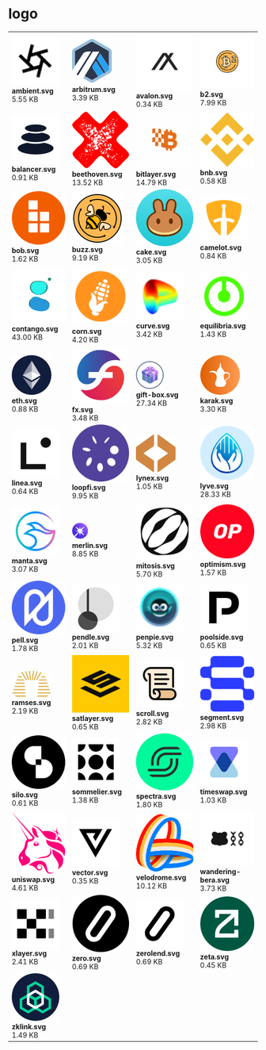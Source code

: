 # logo

|   |   |   |   |
| --- | --- | --- | --- |
| [<img src="https://raw.githubusercontent.com/Bedrock-Technology/bedrock-static/main/logo/ambient.svg" alt="ambient.svg" style="max-width: 180; max-height: 180;">](https://raw.githubusercontent.com/Bedrock-Technology/bedrock-static/main/logo/ambient.svg)<br>**ambient.svg**<br>5.55 KB | [<img src="https://raw.githubusercontent.com/Bedrock-Technology/bedrock-static/main/logo/arbitrum.svg" alt="arbitrum.svg" style="max-width: 180; max-height: 180;">](https://raw.githubusercontent.com/Bedrock-Technology/bedrock-static/main/logo/arbitrum.svg)<br>**arbitrum.svg**<br>3.39 KB | [<img src="https://raw.githubusercontent.com/Bedrock-Technology/bedrock-static/main/logo/avalon.svg" alt="avalon.svg" style="max-width: 180; max-height: 180;">](https://raw.githubusercontent.com/Bedrock-Technology/bedrock-static/main/logo/avalon.svg)<br>**avalon.svg**<br>0.34 KB | [<img src="https://raw.githubusercontent.com/Bedrock-Technology/bedrock-static/main/logo/b2.svg" alt="b2.svg" style="max-width: 180; max-height: 180;">](https://raw.githubusercontent.com/Bedrock-Technology/bedrock-static/main/logo/b2.svg)<br>**b2.svg**<br>7.99 KB |
| [<img src="https://raw.githubusercontent.com/Bedrock-Technology/bedrock-static/main/logo/balancer.svg" alt="balancer.svg" style="max-width: 180; max-height: 180;">](https://raw.githubusercontent.com/Bedrock-Technology/bedrock-static/main/logo/balancer.svg)<br>**balancer.svg**<br>0.91 KB | [<img src="https://raw.githubusercontent.com/Bedrock-Technology/bedrock-static/main/logo/beethoven.svg" alt="beethoven.svg" style="max-width: 180; max-height: 180;">](https://raw.githubusercontent.com/Bedrock-Technology/bedrock-static/main/logo/beethoven.svg)<br>**beethoven.svg**<br>13.52 KB | [<img src="https://raw.githubusercontent.com/Bedrock-Technology/bedrock-static/main/logo/bitlayer.svg" alt="bitlayer.svg" style="max-width: 180; max-height: 180;">](https://raw.githubusercontent.com/Bedrock-Technology/bedrock-static/main/logo/bitlayer.svg)<br>**bitlayer.svg**<br>14.79 KB | [<img src="https://raw.githubusercontent.com/Bedrock-Technology/bedrock-static/main/logo/bnb.svg" alt="bnb.svg" style="max-width: 180; max-height: 180;">](https://raw.githubusercontent.com/Bedrock-Technology/bedrock-static/main/logo/bnb.svg)<br>**bnb.svg**<br>0.58 KB |
| [<img src="https://raw.githubusercontent.com/Bedrock-Technology/bedrock-static/main/logo/bob.svg" alt="bob.svg" style="max-width: 180; max-height: 180;">](https://raw.githubusercontent.com/Bedrock-Technology/bedrock-static/main/logo/bob.svg)<br>**bob.svg**<br>1.62 KB | [<img src="https://raw.githubusercontent.com/Bedrock-Technology/bedrock-static/main/logo/buzz.svg" alt="buzz.svg" style="max-width: 180; max-height: 180;">](https://raw.githubusercontent.com/Bedrock-Technology/bedrock-static/main/logo/buzz.svg)<br>**buzz.svg**<br>9.19 KB | [<img src="https://raw.githubusercontent.com/Bedrock-Technology/bedrock-static/main/logo/cake.svg" alt="cake.svg" style="max-width: 180; max-height: 180;">](https://raw.githubusercontent.com/Bedrock-Technology/bedrock-static/main/logo/cake.svg)<br>**cake.svg**<br>3.05 KB | [<img src="https://raw.githubusercontent.com/Bedrock-Technology/bedrock-static/main/logo/camelot.svg" alt="camelot.svg" style="max-width: 180; max-height: 180;">](https://raw.githubusercontent.com/Bedrock-Technology/bedrock-static/main/logo/camelot.svg)<br>**camelot.svg**<br>0.84 KB |
| [<img src="https://raw.githubusercontent.com/Bedrock-Technology/bedrock-static/main/logo/contango.svg" alt="contango.svg" style="max-width: 180; max-height: 180;">](https://raw.githubusercontent.com/Bedrock-Technology/bedrock-static/main/logo/contango.svg)<br>**contango.svg**<br>43.00 KB | [<img src="https://raw.githubusercontent.com/Bedrock-Technology/bedrock-static/main/logo/corn.svg" alt="corn.svg" style="max-width: 180; max-height: 180;">](https://raw.githubusercontent.com/Bedrock-Technology/bedrock-static/main/logo/corn.svg)<br>**corn.svg**<br>4.20 KB | [<img src="https://raw.githubusercontent.com/Bedrock-Technology/bedrock-static/main/logo/curve.svg" alt="curve.svg" style="max-width: 180; max-height: 180;">](https://raw.githubusercontent.com/Bedrock-Technology/bedrock-static/main/logo/curve.svg)<br>**curve.svg**<br>3.42 KB | [<img src="https://raw.githubusercontent.com/Bedrock-Technology/bedrock-static/main/logo/equilibria.svg" alt="equilibria.svg" style="max-width: 180; max-height: 180;">](https://raw.githubusercontent.com/Bedrock-Technology/bedrock-static/main/logo/equilibria.svg)<br>**equilibria.svg**<br>1.43 KB |
| [<img src="https://raw.githubusercontent.com/Bedrock-Technology/bedrock-static/main/logo/eth.svg" alt="eth.svg" style="max-width: 180; max-height: 180;">](https://raw.githubusercontent.com/Bedrock-Technology/bedrock-static/main/logo/eth.svg)<br>**eth.svg**<br>0.88 KB | [<img src="https://raw.githubusercontent.com/Bedrock-Technology/bedrock-static/main/logo/fx.svg" alt="fx.svg" style="max-width: 180; max-height: 180;">](https://raw.githubusercontent.com/Bedrock-Technology/bedrock-static/main/logo/fx.svg)<br>**fx.svg**<br>3.48 KB | [<img src="https://raw.githubusercontent.com/Bedrock-Technology/bedrock-static/main/logo/gift-box.svg" alt="gift-box.svg" style="max-width: 180; max-height: 180;">](https://raw.githubusercontent.com/Bedrock-Technology/bedrock-static/main/logo/gift-box.svg)<br>**gift-box.svg**<br>27.34 KB | [<img src="https://raw.githubusercontent.com/Bedrock-Technology/bedrock-static/main/logo/karak.svg" alt="karak.svg" style="max-width: 180; max-height: 180;">](https://raw.githubusercontent.com/Bedrock-Technology/bedrock-static/main/logo/karak.svg)<br>**karak.svg**<br>3.30 KB |
| [<img src="https://raw.githubusercontent.com/Bedrock-Technology/bedrock-static/main/logo/linea.svg" alt="linea.svg" style="max-width: 180; max-height: 180;">](https://raw.githubusercontent.com/Bedrock-Technology/bedrock-static/main/logo/linea.svg)<br>**linea.svg**<br>0.64 KB | [<img src="https://raw.githubusercontent.com/Bedrock-Technology/bedrock-static/main/logo/loopfi.svg" alt="loopfi.svg" style="max-width: 180; max-height: 180;">](https://raw.githubusercontent.com/Bedrock-Technology/bedrock-static/main/logo/loopfi.svg)<br>**loopfi.svg**<br>9.95 KB | [<img src="https://raw.githubusercontent.com/Bedrock-Technology/bedrock-static/main/logo/lynex.svg" alt="lynex.svg" style="max-width: 180; max-height: 180;">](https://raw.githubusercontent.com/Bedrock-Technology/bedrock-static/main/logo/lynex.svg)<br>**lynex.svg**<br>1.05 KB | [<img src="https://raw.githubusercontent.com/Bedrock-Technology/bedrock-static/main/logo/lyve.svg" alt="lyve.svg" style="max-width: 180; max-height: 180;">](https://raw.githubusercontent.com/Bedrock-Technology/bedrock-static/main/logo/lyve.svg)<br>**lyve.svg**<br>28.33 KB |
| [<img src="https://raw.githubusercontent.com/Bedrock-Technology/bedrock-static/main/logo/manta.svg" alt="manta.svg" style="max-width: 180; max-height: 180;">](https://raw.githubusercontent.com/Bedrock-Technology/bedrock-static/main/logo/manta.svg)<br>**manta.svg**<br>3.07 KB | [<img src="https://raw.githubusercontent.com/Bedrock-Technology/bedrock-static/main/logo/merlin.svg" alt="merlin.svg" style="max-width: 180; max-height: 180;">](https://raw.githubusercontent.com/Bedrock-Technology/bedrock-static/main/logo/merlin.svg)<br>**merlin.svg**<br>8.85 KB | [<img src="https://raw.githubusercontent.com/Bedrock-Technology/bedrock-static/main/logo/mitosis.svg" alt="mitosis.svg" style="max-width: 180; max-height: 180;">](https://raw.githubusercontent.com/Bedrock-Technology/bedrock-static/main/logo/mitosis.svg)<br>**mitosis.svg**<br>5.70 KB | [<img src="https://raw.githubusercontent.com/Bedrock-Technology/bedrock-static/main/logo/optimism.svg" alt="optimism.svg" style="max-width: 180; max-height: 180;">](https://raw.githubusercontent.com/Bedrock-Technology/bedrock-static/main/logo/optimism.svg)<br>**optimism.svg**<br>1.57 KB |
| [<img src="https://raw.githubusercontent.com/Bedrock-Technology/bedrock-static/main/logo/pell.svg" alt="pell.svg" style="max-width: 180; max-height: 180;">](https://raw.githubusercontent.com/Bedrock-Technology/bedrock-static/main/logo/pell.svg)<br>**pell.svg**<br>1.78 KB | [<img src="https://raw.githubusercontent.com/Bedrock-Technology/bedrock-static/main/logo/pendle.svg" alt="pendle.svg" style="max-width: 180; max-height: 180;">](https://raw.githubusercontent.com/Bedrock-Technology/bedrock-static/main/logo/pendle.svg)<br>**pendle.svg**<br>2.01 KB | [<img src="https://raw.githubusercontent.com/Bedrock-Technology/bedrock-static/main/logo/penpie.svg" alt="penpie.svg" style="max-width: 180; max-height: 180;">](https://raw.githubusercontent.com/Bedrock-Technology/bedrock-static/main/logo/penpie.svg)<br>**penpie.svg**<br>5.32 KB | [<img src="https://raw.githubusercontent.com/Bedrock-Technology/bedrock-static/main/logo/poolside.svg" alt="poolside.svg" style="max-width: 180; max-height: 180;">](https://raw.githubusercontent.com/Bedrock-Technology/bedrock-static/main/logo/poolside.svg)<br>**poolside.svg**<br>0.65 KB |
| [<img src="https://raw.githubusercontent.com/Bedrock-Technology/bedrock-static/main/logo/ramses.svg" alt="ramses.svg" style="max-width: 180; max-height: 180;">](https://raw.githubusercontent.com/Bedrock-Technology/bedrock-static/main/logo/ramses.svg)<br>**ramses.svg**<br>2.19 KB | [<img src="https://raw.githubusercontent.com/Bedrock-Technology/bedrock-static/main/logo/satlayer.svg" alt="satlayer.svg" style="max-width: 180; max-height: 180;">](https://raw.githubusercontent.com/Bedrock-Technology/bedrock-static/main/logo/satlayer.svg)<br>**satlayer.svg**<br>0.65 KB | [<img src="https://raw.githubusercontent.com/Bedrock-Technology/bedrock-static/main/logo/scroll.svg" alt="scroll.svg" style="max-width: 180; max-height: 180;">](https://raw.githubusercontent.com/Bedrock-Technology/bedrock-static/main/logo/scroll.svg)<br>**scroll.svg**<br>2.82 KB | [<img src="https://raw.githubusercontent.com/Bedrock-Technology/bedrock-static/main/logo/segment.svg" alt="segment.svg" style="max-width: 180; max-height: 180;">](https://raw.githubusercontent.com/Bedrock-Technology/bedrock-static/main/logo/segment.svg)<br>**segment.svg**<br>2.98 KB |
| [<img src="https://raw.githubusercontent.com/Bedrock-Technology/bedrock-static/main/logo/silo.svg" alt="silo.svg" style="max-width: 180; max-height: 180;">](https://raw.githubusercontent.com/Bedrock-Technology/bedrock-static/main/logo/silo.svg)<br>**silo.svg**<br>0.61 KB | [<img src="https://raw.githubusercontent.com/Bedrock-Technology/bedrock-static/main/logo/sommelier.svg" alt="sommelier.svg" style="max-width: 180; max-height: 180;">](https://raw.githubusercontent.com/Bedrock-Technology/bedrock-static/main/logo/sommelier.svg)<br>**sommelier.svg**<br>1.38 KB | [<img src="https://raw.githubusercontent.com/Bedrock-Technology/bedrock-static/main/logo/spectra.svg" alt="spectra.svg" style="max-width: 180; max-height: 180;">](https://raw.githubusercontent.com/Bedrock-Technology/bedrock-static/main/logo/spectra.svg)<br>**spectra.svg**<br>1.80 KB | [<img src="https://raw.githubusercontent.com/Bedrock-Technology/bedrock-static/main/logo/timeswap.svg" alt="timeswap.svg" style="max-width: 180; max-height: 180;">](https://raw.githubusercontent.com/Bedrock-Technology/bedrock-static/main/logo/timeswap.svg)<br>**timeswap.svg**<br>1.03 KB |
| [<img src="https://raw.githubusercontent.com/Bedrock-Technology/bedrock-static/main/logo/uniswap.svg" alt="uniswap.svg" style="max-width: 180; max-height: 180;">](https://raw.githubusercontent.com/Bedrock-Technology/bedrock-static/main/logo/uniswap.svg)<br>**uniswap.svg**<br>4.61 KB | [<img src="https://raw.githubusercontent.com/Bedrock-Technology/bedrock-static/main/logo/vector.svg" alt="vector.svg" style="max-width: 180; max-height: 180;">](https://raw.githubusercontent.com/Bedrock-Technology/bedrock-static/main/logo/vector.svg)<br>**vector.svg**<br>0.35 KB | [<img src="https://raw.githubusercontent.com/Bedrock-Technology/bedrock-static/main/logo/velodrome.svg" alt="velodrome.svg" style="max-width: 180; max-height: 180;">](https://raw.githubusercontent.com/Bedrock-Technology/bedrock-static/main/logo/velodrome.svg)<br>**velodrome.svg**<br>10.12 KB | [<img src="https://raw.githubusercontent.com/Bedrock-Technology/bedrock-static/main/logo/wandering-bera.svg" alt="wandering-bera.svg" style="max-width: 180; max-height: 180;">](https://raw.githubusercontent.com/Bedrock-Technology/bedrock-static/main/logo/wandering-bera.svg)<br>**wandering-bera.svg**<br>3.73 KB |
| [<img src="https://raw.githubusercontent.com/Bedrock-Technology/bedrock-static/main/logo/xlayer.svg" alt="xlayer.svg" style="max-width: 180; max-height: 180;">](https://raw.githubusercontent.com/Bedrock-Technology/bedrock-static/main/logo/xlayer.svg)<br>**xlayer.svg**<br>2.41 KB | [<img src="https://raw.githubusercontent.com/Bedrock-Technology/bedrock-static/main/logo/zero.svg" alt="zero.svg" style="max-width: 180; max-height: 180;">](https://raw.githubusercontent.com/Bedrock-Technology/bedrock-static/main/logo/zero.svg)<br>**zero.svg**<br>0.69 KB | [<img src="https://raw.githubusercontent.com/Bedrock-Technology/bedrock-static/main/logo/zerolend.svg" alt="zerolend.svg" style="max-width: 180; max-height: 180;">](https://raw.githubusercontent.com/Bedrock-Technology/bedrock-static/main/logo/zerolend.svg)<br>**zerolend.svg**<br>0.69 KB | [<img src="https://raw.githubusercontent.com/Bedrock-Technology/bedrock-static/main/logo/zeta.svg" alt="zeta.svg" style="max-width: 180; max-height: 180;">](https://raw.githubusercontent.com/Bedrock-Technology/bedrock-static/main/logo/zeta.svg)<br>**zeta.svg**<br>0.45 KB |
| [<img src="https://raw.githubusercontent.com/Bedrock-Technology/bedrock-static/main/logo/zklink.svg" alt="zklink.svg" style="max-width: 180; max-height: 180;">](https://raw.githubusercontent.com/Bedrock-Technology/bedrock-static/main/logo/zklink.svg)<br>**zklink.svg**<br>1.49 KB |   |   |   |
